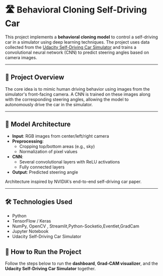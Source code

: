 # 🛣️ Behavioral Cloning Self-Driving Car

This project implements a **behavioral cloning model** to control a self-driving car in a simulator using deep learning techniques. The project uses data collected from the [Udacity Self-Driving Car Simulator](https://github.com/udacity/self-driving-car-sim) and trains a convolutional neural network (CNN) to predict steering angles based on camera images.

---

## 🚗 Project Overview

The core idea is to mimic human driving behavior using images from the simulator's front-facing camera. A CNN is trained on these images along with the corresponding steering angles, allowing the model to autonomously drive the car in the simulator.

---

## 🧠 Model Architecture

- **Input**: RGB images from center/left/right camera
- **Preprocessing**:
  - Cropping top/bottom areas (e.g., sky)
  - Normalization of pixel values
- **CNN**:
  - Several convolutional layers with ReLU activations
  - Fully connected layers
- **Output**: Predicted steering angle

Architecture inspired by NVIDIA's end-to-end self-driving car paper.

---

## 🛠️ Technologies Used

- Python
- TensorFlow / Keras
- NumPy, OpenCV , Streamlit,Python-Socketio,Eventlet,GradCam
- Jupyter Notebook
- Udacity Self-Driving Car Simulator


## 🧪 How to Run the Project

Follow the steps below to run the **dashboard**, **Grad-CAM visualizer**, and the **Udacity Self-Driving Car Simulator** together.




